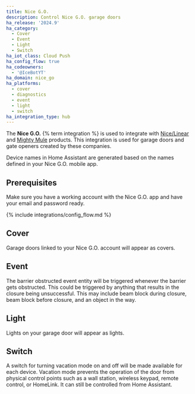 ```yaml
---
title: Nice G.O.
description: Control Nice G.O. garage doors
ha_release: '2024.9'
ha_category:
  - Cover
  - Event
  - Light
  - Switch
ha_iot_class: Cloud Push
ha_config_flow: true
ha_codeowners:
  - '@IceBotYT'
ha_domain: nice_go
ha_platforms:
  - cover
  - diagnostics
  - event
  - light
  - switch
ha_integration_type: hub
---
```


The **Nice G.O.** {% term integration %} is used to integrate with [Nice/Linear](https://linear-solutions.com/) and [Mighty Mule](https://mightymule.com/) products.
This integration is used for garage doors and gate openers created by these companies.

Device names in Home Assistant are generated based on the names defined in your Nice G.O. mobile app.

## Prerequisites

Make sure you have a working account with the Nice G.O. app and have your email and password ready.

{% include integrations/config_flow.md %}

## Cover

Garage doors linked to your Nice G.O. account will appear as covers.

## Event

The barrier obstructed event entity will be triggered whenever the barrier gets obstructed. This could be triggered by anything that results in the closure being unsuccessful. This may include beam block during closure, beam block before closure, and an object in the way.

## Light

Lights on your garage door will appear as lights.

## Switch

A switch for turning vacation mode on and off will be made available for each device. Vacation mode prevents the operation of the door from physical control points such as a wall station, wireless keypad, remote control, or HomeLink. It can still be controlled from Home Assistant.

